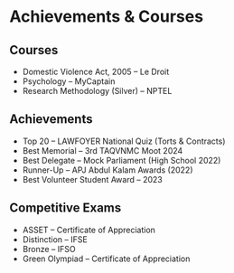 # Achievements & Courses

## Courses
- Domestic Violence Act, 2005 – Le Droit  
- Psychology – MyCaptain  
- Research Methodology (Silver) – NPTEL  

## Achievements
- Top 20 – LAWFOYER National Quiz (Torts & Contracts)  
- Best Memorial – 3rd TAQVNMC Moot 2024  
- Best Delegate – Mock Parliament (High School 2022)  
- Runner-Up – APJ Abdul Kalam Awards (2022)  
- Best Volunteer Student Award – 2023  

## Competitive Exams
- ASSET – Certificate of Appreciation  
- Distinction – IFSE  
- Bronze – IFSO  
- Green Olympiad – Certificate of Appreciation  
